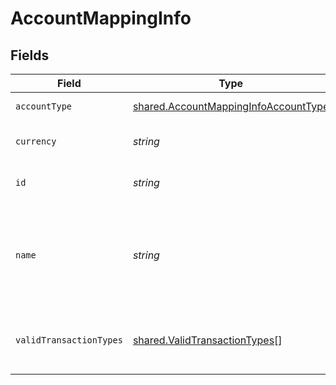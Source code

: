 # AccountMappingInfo


## Fields

| Field                                                                                               | Type                                                                                                | Required                                                                                            | Description                                                                                         | Example                                                                                             |
| --------------------------------------------------------------------------------------------------- | --------------------------------------------------------------------------------------------------- | --------------------------------------------------------------------------------------------------- | --------------------------------------------------------------------------------------------------- | --------------------------------------------------------------------------------------------------- |
| `accountType`                                                                                       | [shared.AccountMappingInfoAccountType](../../../sdk/models/shared/accountmappinginfoaccounttype.md) | :heavy_minus_sign:                                                                                  | Type of the account.                                                                                | Expense                                                                                             |
| `currency`                                                                                          | *string*                                                                                            | :heavy_minus_sign:                                                                                  | Currency of the account.                                                                            | GBP                                                                                                 |
| `id`                                                                                                | *string*                                                                                            | :heavy_minus_sign:                                                                                  | Unique identifier of account.                                                                       | 6                                                                                                   |
| `name`                                                                                              | *string*                                                                                            | :heavy_minus_sign:                                                                                  | Name of the account as it appears in the companies accounting software.                             | Purchases                                                                                           |
| `validTransactionTypes`                                                                             | [shared.ValidTransactionTypes](../../../sdk/models/shared/validtransactiontypes.md)[]               | :heavy_minus_sign:                                                                                  | Supported transaction types for the account.                                                        | Payment                                                                                             |